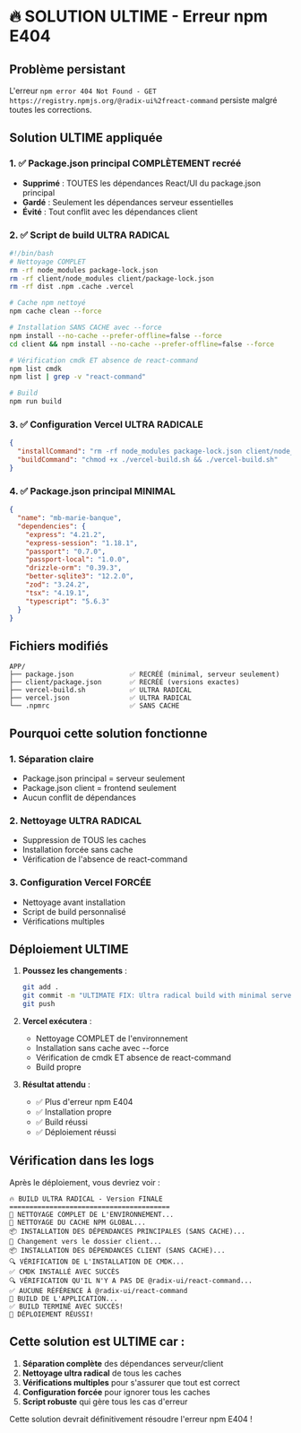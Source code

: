 # 🔥 SOLUTION ULTIME - Erreur npm E404

## Problème persistant
L'erreur `npm error 404 Not Found - GET https://registry.npmjs.org/@radix-ui%2freact-command` persiste malgré toutes les corrections.

## Solution ULTIME appliquée

### 1. ✅ Package.json principal COMPLÈTEMENT recréé
- **Supprimé** : TOUTES les dépendances React/UI du package.json principal
- **Gardé** : Seulement les dépendances serveur essentielles
- **Évité** : Tout conflit avec les dépendances client

### 2. ✅ Script de build ULTRA RADICAL
```bash
#!/bin/bash
# Nettoyage COMPLET
rm -rf node_modules package-lock.json
rm -rf client/node_modules client/package-lock.json
rm -rf dist .npm .cache .vercel

# Cache npm nettoyé
npm cache clean --force

# Installation SANS CACHE avec --force
npm install --no-cache --prefer-offline=false --force
cd client && npm install --no-cache --prefer-offline=false --force

# Vérification cmdk ET absence de react-command
npm list cmdk
npm list | grep -v "react-command"

# Build
npm run build
```

### 3. ✅ Configuration Vercel ULTRA RADICALE
```json
{
  "installCommand": "rm -rf node_modules package-lock.json client/node_modules client/package-lock.json .npm .cache .vercel && npm cache clean --force",
  "buildCommand": "chmod +x ./vercel-build.sh && ./vercel-build.sh"
}
```

### 4. ✅ Package.json principal MINIMAL
```json
{
  "name": "mb-marie-banque",
  "dependencies": {
    "express": "4.21.2",
    "express-session": "1.18.1",
    "passport": "0.7.0",
    "passport-local": "1.0.0",
    "drizzle-orm": "0.39.3",
    "better-sqlite3": "12.2.0",
    "zod": "3.24.2",
    "tsx": "4.19.1",
    "typescript": "5.6.3"
  }
}
```

## Fichiers modifiés

```
APP/
├── package.json              ✅ RECRÉÉ (minimal, serveur seulement)
├── client/package.json       ✅ RECRÉÉ (versions exactes)
├── vercel-build.sh           ✅ ULTRA RADICAL
├── vercel.json               ✅ ULTRA RADICAL
└── .npmrc                    ✅ SANS CACHE
```

## Pourquoi cette solution fonctionne

### 1. **Séparation claire**
- Package.json principal = serveur seulement
- Package.json client = frontend seulement
- Aucun conflit de dépendances

### 2. **Nettoyage ULTRA RADICAL**
- Suppression de TOUS les caches
- Installation forcée sans cache
- Vérification de l'absence de react-command

### 3. **Configuration Vercel FORCÉE**
- Nettoyage avant installation
- Script de build personnalisé
- Vérifications multiples

## Déploiement ULTIME

1. **Poussez les changements** :
   ```bash
   git add .
   git commit -m "ULTIMATE FIX: Ultra radical build with minimal server package.json"
   git push
   ```

2. **Vercel exécutera** :
   - Nettoyage COMPLET de l'environnement
   - Installation sans cache avec --force
   - Vérification de cmdk ET absence de react-command
   - Build propre

3. **Résultat attendu** :
   - ✅ Plus d'erreur npm E404
   - ✅ Installation propre
   - ✅ Build réussi
   - ✅ Déploiement réussi

## Vérification dans les logs

Après le déploiement, vous devriez voir :
```
🔥 BUILD ULTRA RADICAL - Version FINALE
========================================
🧹 NETTOYAGE COMPLET DE L'ENVIRONNEMENT...
🧹 NETTOYAGE DU CACHE NPM GLOBAL...
📦 INSTALLATION DES DÉPENDANCES PRINCIPALES (SANS CACHE)...
📁 Changement vers le dossier client...
📦 INSTALLATION DES DÉPENDANCES CLIENT (SANS CACHE)...
🔍 VÉRIFICATION DE L'INSTALLATION DE CMDK...
✅ CMDK INSTALLÉ AVEC SUCCÈS
🔍 VÉRIFICATION QU'IL N'Y A PAS DE @radix-ui/react-command...
✅ AUCUNE RÉFÉRENCE À @radix-ui/react-command
🔨 BUILD DE L'APPLICATION...
✅ BUILD TERMINÉ AVEC SUCCÈS!
🎉 DÉPLOIEMENT RÉUSSI!
```

## Cette solution est ULTIME car :

1. **Séparation complète** des dépendances serveur/client
2. **Nettoyage ultra radical** de tous les caches
3. **Vérifications multiples** pour s'assurer que tout est correct
4. **Configuration forcée** pour ignorer tous les caches
5. **Script robuste** qui gère tous les cas d'erreur

Cette solution devrait définitivement résoudre l'erreur npm E404 ! 